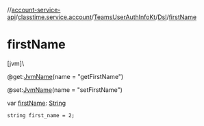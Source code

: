//[account-service-api](../../../../index.md)/[classtime.service.account](../../index.md)/[TeamsUserAuthInfoKt](../index.md)/[Dsl](index.md)/[firstName](first-name.md)

# firstName

[jvm]\

@get:[JvmName](https://kotlinlang.org/api/latest/jvm/stdlib/kotlin.jvm/-jvm-name/index.html)(name = &quot;getFirstName&quot;)

@set:[JvmName](https://kotlinlang.org/api/latest/jvm/stdlib/kotlin.jvm/-jvm-name/index.html)(name = &quot;setFirstName&quot;)

var [firstName](first-name.md): [String](https://kotlinlang.org/api/latest/jvm/stdlib/kotlin/-string/index.html)

<code>string first_name = 2;</code>
